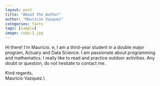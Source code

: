 ```yaml
---
layout: post
title: "About the Author"
author: "Mauricio Vazquez"
categories: facts
tags: [sample]
image: cuba-2.jpg
---
```


Hi there! I'm Mauricio. e, I am a third-year student in a double major program, Actuary and Data Science. I am passionate about programming and mathematics. I really like to read and practice outdoor activities. Any doubt or question, do not hesitate to contact me.

Kind regards,\
    Mauricio Vazquez.\
